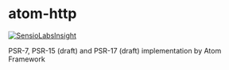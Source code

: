 # atom-http 
[![SensioLabsInsight](https://insight.sensiolabs.com/projects/34cbc932-94c9-4ed6-82d9-8170952bab78/mini.png)](https://insight.sensiolabs.com/projects/34cbc932-94c9-4ed6-82d9-8170952bab78)

PSR-7, PSR-15 (draft) and PSR-17 (draft) implementation by Atom Framework
